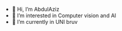 - 👋 Hi, I’m AbdulAziz
- 👀 I’m interested in Computer vision and AI
- 🌱 I’m currently in UNI bruv

<!---
Severe-droid/Severe-droid is a ✨ special ✨ repository because its `README.md` (this file) appears on your GitHub profile.
You can click the Preview link to take a look at your changes.
--->

